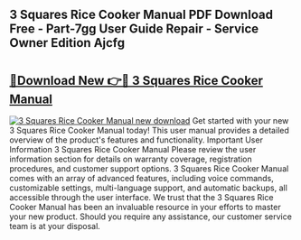 ## 3 Squares Rice Cooker Manual PDF Download Free - Part-7gg User Guide Repair - Service Owner Edition Ajcfg

# <h2><a href="http://bc17909.oget.top/?id=3+Squares+Rice+Cooker+Manual">🔗Download New 👉🔴 3 Squares Rice Cooker Manual</a></h2>

[![3 Squares Rice Cooker Manual new download](https://i.imgur.com/5g1atiW.png)](http://bc17909.oget.top/?id=3+Squares+Rice+Cooker+Manual)
Get started with your new 3 Squares Rice Cooker Manual today! This user manual provides a detailed overview of the product's features and functionality. Important User Information 3 Squares Rice Cooker Manual Please review the user information section for details on warranty coverage, registration procedures, and customer support options. 3 Squares Rice Cooker Manual comes with an array of advanced features, including voice commands, customizable settings, multi-language support, and automatic backups, all accessible through the user interface. We trust that the 3 Squares Rice Cooker Manual has been an invaluable resource in your efforts to master your new product. Should you require any assistance, our customer service team is at your disposal.
